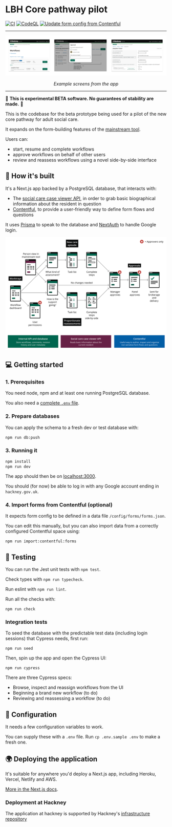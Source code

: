 # LBH Core pathway pilot

[![CI](https://github.com/LBHackney-IT/lbh-core-pathway-pilot/actions/workflows/tests.yml/badge.svg)](https://github.com/LBHackney-IT/lbh-core-pathway-pilot/actions/workflows/tests.yml)
[![CodeQL](https://github.com/LBHackney-IT/lbh-core-pathway-pilot/actions/workflows/codeql-analysis.yml/badge.svg)](https://github.com/LBHackney-IT/lbh-core-pathway-pilot/actions/workflows/codeql-analysis.yml)
[![Update form config from Contentful](https://github.com/LBHackney-IT/lbh-core-pathway-pilot/actions/workflows/update-forms.yml/badge.svg)](https://github.com/LBHackney-IT/lbh-core-pathway-pilot/actions/workflows/update-forms.yml)

---

<img src="https://github.com/LBHackney-IT/lbh-core-pathway-pilot/blob/main/public/screens.png?raw=true" alt="" />

<p align="center">
    <em>Example screens from the app</em>         
</p>

---

🚨 **This is experimental BETA software. No guarantees of stability are made.** 🚨

This is the codebase for the beta prototype being used for a pilot of the new core pathway for adult social care.

It expands on the form-building features of the [mainstream tool](https://github.com/LBHackney-IT/lbh-social-care-frontend/wiki/How-to-create-and-modify-forms).

Users can:

- start, resume and complete workflows
- approve workflows on behalf of other users
- review and reassess workflows using a novel side-by-side interface

## 🧱 How it's built

It's a Next.js app backed by a PostgreSQL database, that interacts with:

- The [social care case viewer API](https://github.com/LBHackney-IT/social-care-case-viewer-api/), in order to grab basic biographical information about the resident in question
- [Contentful](https://www.contentful.com/), to provide a user-friendly way to define form flows and questions

It uses [Prisma](https://www.prisma.io/) to speak to the database and [NextAuth](https://next-auth.js.org/) to handle Google login.

<img src="https://github.com/LBHackney-IT/lbh-core-pathway-pilot/blob/main/public/overview.png?raw=true" alt="" />

## 💻 Getting started

### 1. Prerequisites

You need node, npm and at least one running PostgreSQL database.

You also need a [complete `.env` file](#-configuration).

### 2. Prepare databases

You can apply the schema to a fresh dev or test database with:

```
npm run db:push
```

### 3. Running it

```
npm install
npm run dev
```

The app should then be on [localhost:3000](http://localhost:3000).

You should (for now) be able to log in with any Google account ending in `hackney.gov.uk`.

### 4. Import forms from Contentful (optional)

It expects form config to be defined in a data file `/config/forms/forms.json`.

You can edit this manually, but you can also import data from a correctly configured Contentful space using:

```
npm run import:contentful:forms
```

## 🧪 Testing

You can run the Jest unit tests with `npm test`.

Check types with `npm run typecheck`.

Run eslint with `npm run lint`.

Run all the checks with:

```
npm run check
```

### Integration tests

To seed the database with the predictable test data (including login sessions) that Cypress needs, first run:

```
npm run seed
```

Then, spin up the app and open the Cypress UI:

```
npm run cypress
```

There are three Cypress specs:

- Browse, inspect and reassign workflows from the UI
- Beginning a brand new workflow (to do)
- Reviewing and reassessing a workflow (to do)

## 🧬 Configuration

It needs a few configuration variables to work.

You can supply these with a `.env` file. Run `cp .env.sample .env` to make a fresh one.

## 🌍 Deploying the application

It's suitable for anywhere you'd deploy a Next.js app, including Heroku, Vercel, Netlify and AWS.

[More in the Next.js docs](https://nextjs.org/docs/deployment).

### Deployment at Hackney

The application at hackney is supported by Hackney's [infrastructure repository](https://github.com/LBHackney-IT/infrastructure/tree/master/projects/social-care-workflows)
